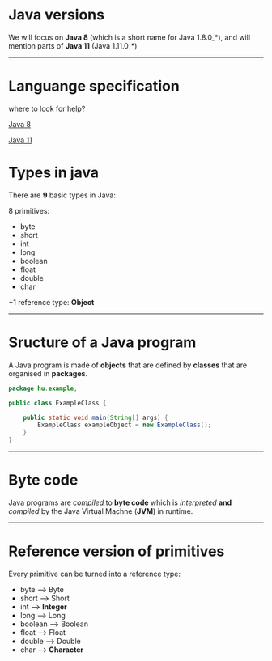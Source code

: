 # Java versions

We will focus on **Java 8** (which is  a short name for Java 1.8.0\_\*), and will mention parts of **Java 11** (Java 1.11.0\_\*)

---

# Languange specification

where to look for help?

[Java 8](https://docs.oracle.com/javase/specs/jls/se8/html/index.html)

[Java 11](https://docs.oracle.com/javase/specs/jls/se11/html/index.html)

# Types in java

There are **9** basic types in Java:

8 primitives:
* byte
* short
* int
* long
* boolean
* float
* double
* char

+1 reference type: **Object**

---
# Sructure of a Java program

A Java program is made of **objects** that are defined by **classes** that are organised in **packages**.

```java
package hu.example;

public class ExampleClass {

    public static void main(String[] args) {
        ExampleClass exampleObject = new ExampleClass();
    }
}
```

---

# Byte code

Java programs are _compiled_ to **byte code** which is *interpreted* **and** *compiled* by the Java Virtual Machne (**JVM**) in runtime.

---

# Reference version of primitives

Every primitive can be turned into a reference type:

* byte --> Byte
* short --> Short
* int --> **Integer**
* long --> Long
* boolean --> Boolean
* float --> Float
* double --> Double
* char --> **Character**

